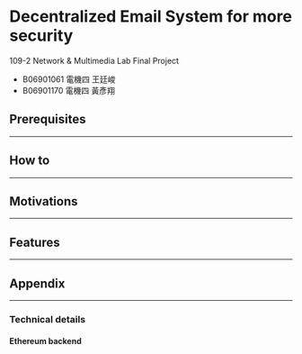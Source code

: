 # Decentralized Email System for more security
109-2 Network & Multimedia Lab Final Project
- B06901061 電機四 王廷峻
- B06901170 電機四 黃彥翔

## Prerequisites
----

## How to
---


## Motivations
---

## Features
---

## Appendix
---

### Technical details
#### Ethereum backend
